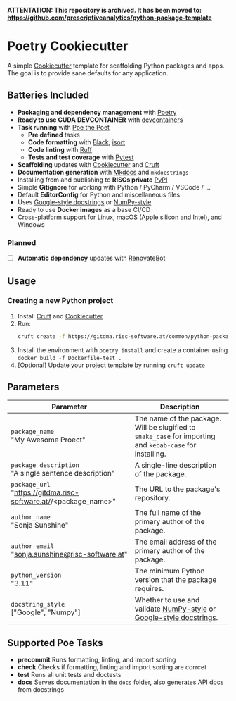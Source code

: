 **ATTENTATION: This repository is archived. It has been moved to: https://github.com/prescriptiveanalytics/python-package-template**

# Poetry Cookiecutter

A simple [Cookiecutter](https://github.com/cookiecutter/cookiecutter) template for scaffolding Python packages and apps. The goal is to provide sane defaults for any application.

## Batteries Included

- **Packaging and dependency management** with [Poetry](https://github.com/python-poetry/poetry)
- **Ready to use CUDA DEVCONTAINER** with [devcontainers](https://containers.dev/)
- **Task running** with [Poe the Poet](https://github.com/nat-n/poethepoet)
   - **Pre defined** tasks
   - **Code formatting** with [Black](https://github.com/psf/black), [isort](https://github.com/PyCQA/isort)
   - **Code linting** with [Ruff](https://github.com/charliermarsh/ruff)
   - **Tests and test coverage** with [Pytest](https://github.com/pytest-dev/pytest/)
- **Scaffolding** updates with [Cookiecutter](https://github.com/cookiecutter/cookiecutter) and [Cruft](https://github.com/cruft/cruft)
- **Documentation generation** with [Mkdocs](https://github.com/mkdocs/mkdocs) and `mkdocstrings`
- Installing from and publishing to **RISCs private** [PyPI](https://pypi.org/)
- Simple **Gitignore** for working with Python / PyCharm / VSCode / ...
- Default **EditorConfig** for Python and miscellaneous files
- Uses [Google-style docstrings](https://google.github.io/styleguide/pyguide.html#38-comments-and-docstrings) or [NumPy-style](https://numpydoc.readthedocs.io/en/latest/format.html)
- Ready to use **Docker images** as a base CI/CD
- Cross-platform support for Linux, macOS (Apple silicon and Intel), and Windows

### Planned
- [ ] **Automatic dependency** updates with [RenovateBot]()

## Usage

### Creating a new Python project

1. Install [Cruft](https://github.com/cruft/cruft) and [Cookiecutter](https://github.com/cookiecutter/cookiecutter)
2. Run:
   ```sh
   cruft create -f https://gitdma.risc-software.at/common/python-package-template
   ```
3. Install the environment with `poetry install` and create a container using `docker build -f Dockerfile-test .`
4. [Optional] Update your project template by running `cruft update`

## Parameters

| Parameter                                                                           | Description                                                                                                                                                                                                                                                                                                                                                                                       |
| ----------------------------------------------------------------------------------- | ------------------------------------------------------------------------------------------------------------------------------------------------------------------------------------------------------------------------------------------------------------------------------------------------------------------------------------------------------------------------------------------------- |
| `package_name`                    <br> "My Awesome Proect"                         | The name of the package. Will be slugified to `snake_case` for importing and `kebab-case` for installing.                                                                                                                                                                                                                                                                                         |
| `package_description`             <br> "A single sentence description" | A single-line description of the package.                                                                                                                                                                                                                                                                                                                                                         |
| `package_url`                     <br> "https://gitdma.risc-software.at/<ID>/<package_name>" | The URL to the package's repository.                                                                                                                                                                                                                                                                                                                                                              |
| `author_name`                     <br> "Sonja Sunshine"                                 | The full name of the primary author of the package.                                                                                                                                                                                                                                                                                                                                               |
| `author_email`                    <br> "sonja.sunshine@risc-software.at"                           | The email address of the primary author of the package.                                                                                                                                                                                                                                                                                                                                           |
| `python_version`                  <br> "3.11"                                        | The minimum Python version that the package requires.                                                                                                                                                                                                                                                                                                                                             |
| `docstring_style`                 <br> ["Google", "Numpy"]                          | Whether to use and validate [NumPy-style](https://numpydoc.readthedocs.io/en/latest/format.html) or [Google-style docstrings](https://google.github.io/styleguide/pyguide.html#38-comments-and-docstrings).                                                                                                                                                                                       |

## Supported Poe Tasks

- **precommit** Runs formatting, linting, and import sorting
- **check** Checks if formatting, linting and import sorting are corrcet
- **test** Runs all unit tests and doctests
- **docs** Serves documentation in the `docs` folder, also generates API docs from docstrings
